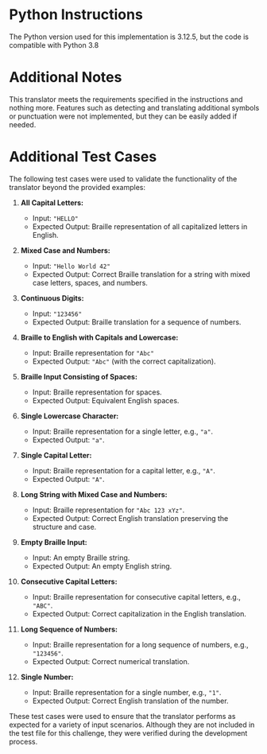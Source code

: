 # Python Instructions

The Python version used for this implementation is 3.12.5, but the code is compatible with Python 3.8

# Additional Notes

This translator meets the requirements specified in the instructions and nothing more. Features such as detecting and translating additional symbols or punctuation were not implemented, but they can be easily added if needed.

# Additional Test Cases

The following test cases were used to validate the functionality of the translator beyond the provided examples:

1. **All Capital Letters:**
   - Input: `"HELLO"`
   - Expected Output: Braille representation of all capitalized letters in English.

2. **Mixed Case and Numbers:**
   - Input: `"Hello World 42"`
   - Expected Output: Correct Braille translation for a string with mixed case letters, spaces, and numbers.

3. **Continuous Digits:**
   - Input: `"123456"`
   - Expected Output: Braille translation for a sequence of numbers.

4. **Braille to English with Capitals and Lowercase:**
   - Input: Braille representation for `"Abc"`
   - Expected Output: `"Abc"` (with the correct capitalization).

5. **Braille Input Consisting of Spaces:**
   - Input: Braille representation for spaces.
   - Expected Output: Equivalent English spaces.

6. **Single Lowercase Character:**
   - Input: Braille representation for a single letter, e.g., `"a"`.
   - Expected Output: `"a"`.

7. **Single Capital Letter:**
   - Input: Braille representation for a capital letter, e.g., `"A"`.
   - Expected Output: `"A"`.

8. **Long String with Mixed Case and Numbers:**
   - Input: Braille representation for `"Abc 123 xYz"`.
   - Expected Output: Correct English translation preserving the structure and case.

9. **Empty Braille Input:**
   - Input: An empty Braille string.
   - Expected Output: An empty English string.

10. **Consecutive Capital Letters:**
    - Input: Braille representation for consecutive capital letters, e.g., `"ABC"`.
    - Expected Output: Correct capitalization in the English translation.

11. **Long Sequence of Numbers:**
    - Input: Braille representation for a long sequence of numbers, e.g., `"123456"`.
    - Expected Output: Correct numerical translation.

12. **Single Number:**
    - Input: Braille representation for a single number, e.g., `"1"`.
    - Expected Output: Correct English translation of the number.

These test cases were used to ensure that the translator performs as expected for a variety of input scenarios. Although they are not included in the test file for this challenge, they were verified during the development process.



